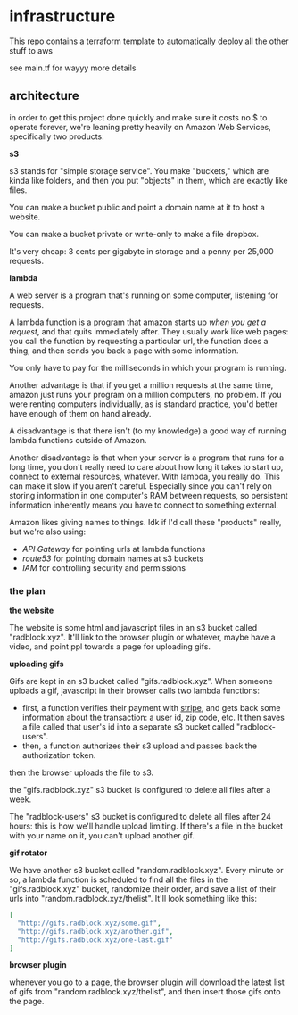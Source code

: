 # infrastructure

This repo contains a terraform template to automatically deploy all the other stuff to aws

see main.tf for wayyy more details

## architecture

in order to get this project done quickly and make sure it costs no $ to operate forever, we're leaning pretty heavily on Amazon Web Services, specifically two products:

**s3**

s3 stands for "simple storage service". You make "buckets," which are kinda like folders, and then you put "objects" in them, which are exactly like files.

You can make a bucket public and point a domain name at it to host a website.

You can make a bucket private or write-only to make a file dropbox.

It's very cheap: 3 cents per gigabyte in storage and a penny per 25,000 requests.

**lambda**

A web server is a program that's running on some computer, listening for requests.

A lambda function is a program that amazon starts up *when you get a request*, and that quits immediately after. They usually work like web pages: you call the function by requesting a particular url, the function does a thing, and then sends you back a page with some information.

You only have to pay for the milliseconds in which your program is running.

Another advantage is that if you get a million requests at the same time, amazon just runs your program on a million computers, no problem. If you were renting computers individually, as is standard practice, you'd better have enough of them on hand already.

A disadvantage is that there isn't (to my knowledge) a good way of running lambda functions outside of Amazon.

Another disadvantage is that when your server is a program that runs for a long time, you don't really need to care about how long it takes to start up, connect to external resources, whatever. With lambda, you really do. This can make it slow if you aren't careful. Especially since you can't rely on storing information in one computer's RAM between requests, so persistent information inherently means you have to connect to something external.

Amazon likes giving names to things. Idk if I'd call these "products" really, but we're also using:

- _API Gateway_ for pointing urls at lambda functions
- _route53_ for pointing domain names at s3 buckets
- _IAM_ for controlling security and permissions

### the plan

**the website**

The website is some html and javascript files in an s3 bucket called "radblock.xyz". It'll link to the browser plugin or whatever, maybe have a video, and point ppl towards a page for uploading gifs.

**uploading gifs**

Gifs are kept in an s3 bucket called "gifs.radblock.xyz". When someone uploads a gif, javascript in their browser calls two lambda functions:

- first, a function verifies their payment with [stripe](//stripe.com), and gets back some information about the transaction: a user id, zip code, etc. It then saves a file called that user's id into a separate s3 bucket called "radblock-users".
- then, a function authorizes their s3 upload and passes back the authorization token.

then the browser uploads the file to s3.

the "gifs.radblock.xyz" s3 bucket is configured to delete all files after a week.

The "radblock-users" s3 bucket is configured to delete all files after 24 hours: this is how we'll handle upload limiting. If there's a file in the bucket with your name on it, you can't upload another gif.

**gif rotator**

We have another s3 bucket called "random.radblock.xyz". Every minute or so, a lambda function is scheduled to find all the files in the "gifs.radblock.xyz" bucket, randomize their order, and save a list of their urls into "random.radblock.xyz/thelist". It'll look something like this:

```json
[
  "http://gifs.radblock.xyz/some.gif",
  "http://gifs.radblock.xyz/another.gif",
  "http://gifs.radblock.xyz/one-last.gif"
]
```

**browser plugin**

whenever you go to a page, the browser plugin will download the latest list of gifs from "random.radblock.xyz/thelist", and then insert those gifs onto the page.
